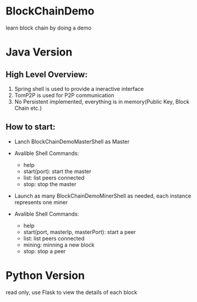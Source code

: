 # BlockChainDemo
learn block chain by doing a demo

# Java Version
## High Level Overview:
1. Spring shell is used to provide a ineractive interface
2. TomP2P is used for P2P communication
3. No Persistent implemented, everything is in memory(Public Key, Block Chain etc.)

## How to start:
* Lanch BlockChainDemoMasterShell as Master
* Avalible Shell Commands:
  * help
  * start(port): start the master
  * list: list peers connected
  * stop: stop the master

* Launch as many BlockChainDemoMinerShell as needed, each instance represents one miner
* Avalible Shell Commands:
  * help
  * start(port, masterIp, masterPort): start a peer
  * list: list peers connected
  * mining: minning a new block
  * stop: stop a peer

# Python Version

read only, use Flask to view the details of each block
